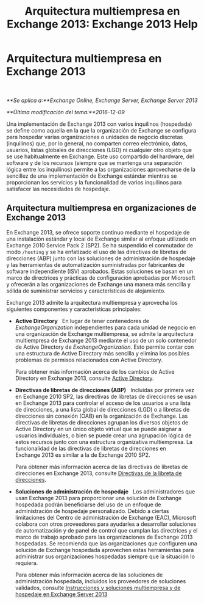 ﻿---
title: 'Arquitectura multiempresa en Exchange 2013: Exchange 2013 Help'
TOCTitle: Arquitectura multiempresa en Exchange 2013
ms:assetid: df09257d-dd98-4f59-b830-1818cedda15c
ms:mtpsurl: https://technet.microsoft.com/es-es/library/JJ862352(v=EXCHG.150)
ms:contentKeyID: 50556897
ms.date: 04/23/2018
mtps_version: v=EXCHG.150
ms.translationtype: HT
---

# Arquitectura multiempresa en Exchange 2013

 

_**Se aplica a:**Exchange Online, Exchange Server, Exchange Server 2013_

_**Última modificación del tema:**2016-12-09_

Una implementación de Exchange 2013 con varios inquilinos (hospedada) se define como aquella en la que la organización de Exchange se configura para hospedar varias organizaciones o unidades de negocio discretas (inquilinos) que, por lo general, no comparten correo electrónico, datos, usuarios, listas globales de direcciones (LGD) ni cualquier otro objeto que se use habitualmente en Exchange. Este uso compartido del hardware, del software y de los recursos (siempre que se mantenga una separación lógica entre los inquilinos) permite a las organizaciones aprovecharse de la sencillez de una implementación de Exchange estándar mientras se proporcionan los servicios y la funcionalidad de varios inquilinos para satisfacer las necesidades de hospedaje.

## Arquitectura multiempresa en organizaciones de Exchange 2013

En Exchange 2013, se ofrece soporte continuo mediante el hospedaje de una instalación estándar y local de Exchange similar al enfoque utilizado en Exchange 2010 Service Pack 2 (SP2). Se ha suspendido el conmutador de modo `/hosting` y se ha enfatizado el uso de las directivas de libretas de direcciones (ABP) junto con las soluciones de administración de hospedaje y las herramientas de automatización suministradas por fabricantes de software independiente (ISV) aprobados. Estas soluciones se basan en un marco de directrices y prácticas de configuración aprobadas por Microsoft y ofrecerán a las organizaciones de Exchange una manera más sencilla y sólida de suministrar servicios y características de alojamiento.

Exchange 2013 admite la arquitectura multiempresa y aprovecha los siguientes componentes y características principales:

  - **Active Directory**   En lugar de tener contenedores de *ExchangeOrganization* independientes para cada unidad de negocio en una organización de Exchange multiempresa, se admite la arquitectura multiempresa de Exchange 2013 mediante el uso de un solo contenedor de Active Directory de *ExchangeOrganization*. Esto permite contar con una estructura de Active Directory más sencilla y elimina los posibles problemas de permisos relacionados con Active Directory.
    
    Para obtener más información acerca de los cambios de Active Directory en Exchange 2013, consulte [Active Directory](active-directory-exchange-2013-help.md).

  - **Directivas de libretas de direcciones (ABP)**   Incluidas por primera vez en Exchange 2010 SP2, las directivas de libretas de direcciones se usan en Exchange 2013 para controlar el acceso de los usuarios a una lista de direcciones, a una lista global de direcciones (LGD) o a libretas de direcciones sin conexión (OAB) en la organización de Exchange. Las directivas de libretas de direcciones agrupan los diversos objetos de Active Directory en un único objeto virtual que se puede asignar a usuarios individuales, o bien se puede crear una agrupación lógica de estos recursos junto con una estructura organizativa multiempresa. La funcionalidad de las directivas de libretas de direcciones en Exchange 2013 es similar a la de Exchange 2010 SP2.
    
    Para obtener más información acerca de las directivas de libretas de direcciones en Exchange 2013, consulte [Directivas de la libreta de direcciones](address-book-policies-exchange-2013-help.md).

  - **Soluciones de administración de hospedaje**   Los administradores que usan Exchange 2013 para proporcionar una solución de Exchange hospedada podrán beneficiarse del uso de un enfoque de administración de hospedaje personalizado. Debido a ciertas limitaciones del Centro de administración de Exchange (EAC), Microsoft colabora con otros proveedores para ayudarles a desarrollar soluciones de automatización y de panel de control que cumplan las directrices y el marco de trabajo aprobado para las organizaciones de Exchange 2013 hospedadas. Se recomienda que las organizaciones que configuren una solución de Exchange hospedada aprovechen estas herramientas para administrar sus organizaciones hospedadas siempre que la situación lo requiera.
    
    Para obtener más información acerca de las soluciones de administración hospedada, incluidos los proveedores de soluciones validados, consulte [Instrucciones y soluciones multiempresa y de hospedaje en Exchange Server 2013](https://go.microsoft.com/fwlink/?linkid=275036)

